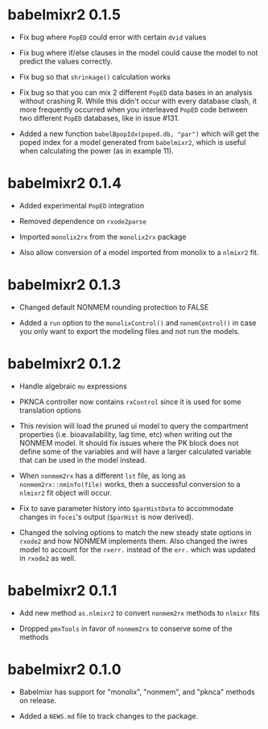 # babelmixr2 0.1.5

* Fix bug where `PopED` could error with certain `dvid` values

* Fix bug where if/else clauses in the model could cause the model to
  not predict the values correctly.

* Fix bug so that `shrinkage()` calculation works

* Fix bug so that you can mix 2 different `PopED` data bases in an
  analysis without crashing R.  While this didn't occur with every
  database clash, it more frequently occurred when you interleaved
  `PopED` code between two different `PopED` databases, like in issue
  #131.

* Added a new function `babelBpopIdx(poped.db, "par")` which will get
  the poped index for a model generated from `babelmixr2`, which is
  useful when calculating the power (as in example 11).

# babelmixr2 0.1.4

* Added experimental `PopED` integration

* Removed dependence on `rxode2parse`

* Imported `monolix2rx` from the `monolix2rx` package

* Also allow conversion of a model imported from monolix to a
  `nlmixr2` fit.

# babelmixr2 0.1.3

* Changed default NONMEM rounding protection to FALSE

* Added a `run` option to the `monolixControl()` and `nonemControl()`
  in case you only want to export the modeling files and not run the
  models.

# babelmixr2 0.1.2

* Handle algebraic `mu` expressions

* PKNCA controller now contains `rxControl` since it is used for some
  translation options

* This revision will load the pruned ui model to query the compartment
  properties (i.e. bioavailability, lag time, etc) when writing out the
  NONMEM model.  It should fix issues where the PK block does not
  define some of the variables and will have a larger calculated
  variable that can be used in the model instead.

* When `nonmem2rx` has a different `lst` file, as long as
  `nonmem2rx::nminfo(file)` works, then a successful conversion to a
  `nlmixr2` fit object will occur.

* Fix to save parameter history into `$parHistData` to accommodate
  changes in `focei`'s output (`$parHist` is now derived).

* Changed the solving options to match the new steady state options in
  `rxode2` and how NONMEM implements them.  Also changed the iwres
  model to account for the `rxerr.` instead of the `err.` which was
  updated in `rxode2` as well.


# babelmixr2 0.1.1

* Add new method `as.nlmixr2` to convert `nonmem2rx` methods to `nlmixr` fits

* Dropped `pmxTools` in favor of `nonmem2rx` to conserve some of the
  methods

# babelmixr2 0.1.0

* Babelmixr has support for "monolix", "nonmem", and "pknca" methods
  on release.

* Added a `NEWS.md` file to track changes to the package.
